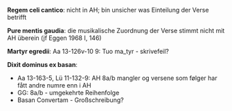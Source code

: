 <b>Regem celi cantico</b>: nicht in AH; bin unsicher was Einteilung der Verse betrifft

<b>Pure mentis gaudia</b>: die musikalische Zuordnung der Verse stimmt nicht mit AH überein (jf Eggen 1968 I, 146)


<b>Martyr egredii</b>: Aa 13-126v-10 9: Tuo ma_tyr - skrivefeil?

<b>Dixit dominus ex basan</b>:
- Aa 13-163-5, Lü 11-132-9: AH 8a/b mangler og versene som følger har fått andre numre enn i AH
- GG: 8a/b - umgekehrte Reihenfolge
- Basan Convertam - Großschreibung?
